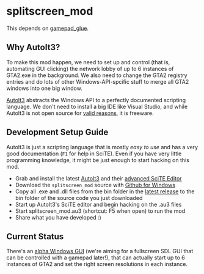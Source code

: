 # splitscreen_mod
This depends on [gamepad_glue](https://github.com/Bytewerk/gta2-hackers-remix/tree/master/gamepad_glue).

## Why AutoIt3?
To make this mod happen, we need to set up and control (that is, automating GUI clicking) the network lobby of up to 6 instances of GTA2.exe in the background. We also need to change the GTA2 registry entries and do lots of other Windows-API-spcific stuff to merge all GTA2 windows into one big window.

[AutoIt3](http://autoitscript.com) abstracts the Windows API to a perfectly documented scripting language. We don't need to install a big IDE like Visual Studio, and while AutoIt3 is not open source for [valid reasons](http://www.wikivs.com/wiki/Autohotkey_vs_AutoIt_v3), it is freeware.

## Development Setup Guide
AutoIt3 is just a scripting language that is mostly *easy to use* and has a very good documentation (`F1` for help in SciTE). Even if you have very little programming knowledge, it might be just enough to start hacking on this mod.
* Grab and install the latest [AutoIt3](https://www.autoitscript.com/site/autoit/downloads/) and their [advanced  SciTE Editor](https://www.autoitscript.com/site/autoit-script-editor/downloads/)
* Download the `splitscreen_mod` source with [Github for Windows](http://windows.github.com/)
* Copy all .exe and .dll files from the bin folder in the [latest release](https://github.com/Bytewerk/gta2-hackers-remix/releases/tag/0.2.0-splitscreen_mod) to the bin folder of the source code you just downloaded
* Start up AutoIt3's SciTE editor and begin hacking on the .au3 files
* Start splitscreen_mod.au3 (shortcut: F5 when open) to run the mod
* Share what you have developed :)

## Current Status
There's an [alpha Windows GUI](https://github.com/Bytewerk/gta2-hackers-remix/issues/1#issuecomment-64163492) (we're aiming for a fullscreen SDL GUI that can be controlled with a gamepad later!), that can actually start up to 6 instances of GTA2 and set the right screen resolutions in each instance.
